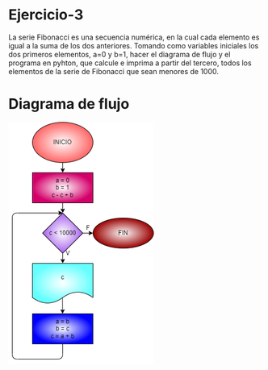 # Ejercicio-3
La serie Fibonacci es una secuencia numérica, en la cual cada elemento es igual a la suma de los dos anteriores. Tomando como variables iniciales los dos primeros elementos, a=0 y b=1, hacer el diagrama de flujo y el programa en pyhton, que calcule e imprima a partir del tercero, todos los elementos de la serie de Fibonacci que sean menores de 1000.

# Diagrama de flujo
![Diagrama de flujo](diagrama-ejercicio-3.png "Diagrama de flujo")